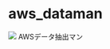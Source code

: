 # aws_dataman
<img src="https://img.shields.io/badge/-{Streamlit}-{#FF4B4B}.svg?logo=next.js&style={plastic}&logoColor={#FF4B4B}">
AWSデータ抽出マン
